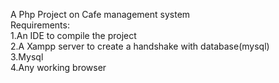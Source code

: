 A Php Project on Cafe management system <br/>
Requirements:<br/>
1.An IDE to compile the project<br/>
2.A Xampp server to create a handshake with database(mysql)<br/>
3.Mysql<br/>
4.Any working browser
